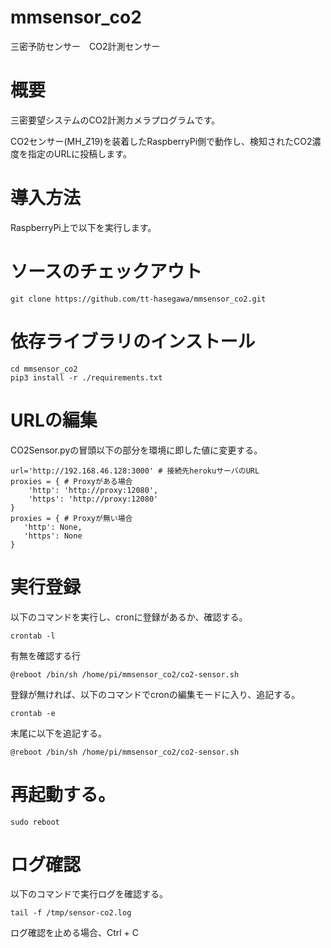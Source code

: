 # mmsensor_co2
三密予防センサー　CO2計測センサー


# 概要
  
 三密要望システムのCO2計測カメラプログラムです。
    
 CO2センサー(MH_Z19)を装着したRaspberryPi側で動作し、検知されたCO2濃度を指定のURLに投稿します。

# 導入方法
  
RaspberryPi上で以下を実行します。
  
# ソースのチェックアウト
```
git clone https://github.com/tt-hasegawa/mmsensor_co2.git
```

# 依存ライブラリのインストール
```
cd mmsensor_co2
pip3 install -r ./requirements.txt
```


# URLの編集
  
 CO2Sensor.pyの冒頭以下の部分を環境に即した値に変更する。

``` 
url='http://192.168.46.128:3000' # 接続先herokuサーバのURL
proxies = { # Proxyがある場合
    'http': 'http://proxy:12080',
    'https': 'http://proxy:12080'
}
proxies = { # Proxyが無い場合
   'http': None,
   'https': None
}
```

# 実行登録
  
 以下のコマンドを実行し、cronに登録があるか、確認する。
```
crontab -l
``` 
 有無を確認する行
```
@reboot /bin/sh /home/pi/mmsensor_co2/co2-sensor.sh
```
 登録が無ければ、以下のコマンドでcronの編集モードに入り、追記する。
```
crontab -e
```
末尾に以下を追記する。
```
@reboot /bin/sh /home/pi/mmsensor_co2/co2-sensor.sh
```

# 再起動する。
```
sudo reboot
```
# ログ確認
 以下のコマンドで実行ログを確認する。

```
tail -f /tmp/sensor-co2.log
```
 ログ確認を止める場合、Ctrl + C
